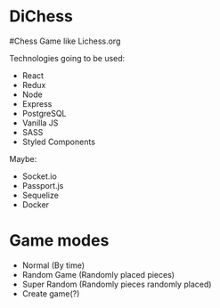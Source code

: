 # DiChess

#Chess Game like Lichess.org

Technologies going to be used:
- React
- Redux
- Node
- Express
- PostgreSQL
- Vanilla JS
- SASS
- Styled Components

Maybe:
- Socket.io
- Passport.js
- Sequelize
- Docker

# Game modes

- Normal (By time)
- Random Game (Randomly placed pieces)
- Super Random (Randomly pieces randomly placed)
- Create game(?)
